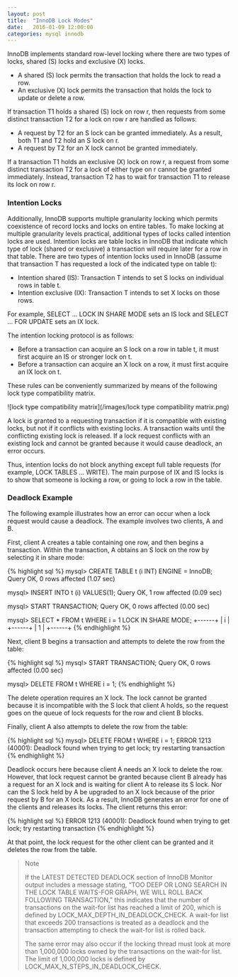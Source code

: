 ```yaml
---
layout: post
title:  "InnoDB Lock Modes"
date:   2016-01-09 12:00:00
categories: mysql innodb
---
```


InnoDB implements standard row-level locking where there are two types of locks, shared (S) locks and exclusive (X) locks.

- A shared (S) lock permits the transaction that holds the lock to read a row.
- An exclusive (X) lock permits the transaction that holds the lock to update or delete a row. 

If transaction T1 holds a shared (S) lock on row r, then requests from some distinct transaction T2 for a lock on row r are handled as follows: 

- A request by T2 for an S lock can be granted immediately. As a result, both T1 and T2 hold an S lock on r. 
- A request by T2 for an X lock cannot be granted immediately. 

If a transaction T1 holds an exclusive (X) lock on row r, a request from some distinct transaction T2 for a lock of either type on r cannot be granted immediately. Instead, transaction T2 has to wait for transaction T1 to release its lock on row r. 

### Intention Locks

Additionally, InnoDB supports multiple granularity locking which permits coexistence of record locks and locks on entire tables. To make locking at multiple granularity levels practical, additional types of locks called intention locks are used. Intention locks are table locks in InnoDB that indicate which type of lock (shared or exclusive) a transaction will require later for a row in that table. There are two types of intention locks used in InnoDB (assume that transaction T has requested a lock of the indicated type on table t): 

- Intention shared (IS): Transaction T intends to set S locks on individual rows in table t. 
- Intention exclusive (IX): Transaction T intends to set X locks on those rows. 

For example, SELECT ... LOCK IN SHARE MODE sets an IS lock and SELECT ... FOR UPDATE sets an IX lock. 

The intention locking protocol is as follows: 

- Before a transaction can acquire an S lock on a row in table t, it must first acquire an IS or stronger lock on t. 
- Before a transaction can acquire an X lock on a row, it must first acquire an IX lock on t. 

These rules can be conveniently summarized by means of the following lock type compatibility matrix. 

![lock type compatibility matrix](/images/lock type compatibility matrix.png)

A lock is granted to a requesting transaction if it is compatible with existing locks, but not if it conflicts with existing locks. A transaction waits until the conflicting existing lock is released. If a lock request conflicts with an existing lock and cannot be granted because it would cause deadlock, an error occurs.

Thus, intention locks do not block anything except full table requests (for example, LOCK TABLES ... WRITE). The main purpose of IX and IS locks is to show that someone is locking a row, or going to lock a row in the table. 

### Deadlock Example

The following example illustrates how an error can occur when a lock request would cause a deadlock. The example involves two clients, A and B. 

First, client A creates a table containing one row, and then begins a transaction. Within the transaction, A obtains an S lock on the row by selecting it in share mode: 

{% highlight sql %}
mysql> CREATE TABLE t (i INT) ENGINE = InnoDB;
Query OK, 0 rows affected (1.07 sec)

mysql> INSERT INTO t (i) VALUES(1);
Query OK, 1 row affected (0.09 sec)

mysql> START TRANSACTION;
Query OK, 0 rows affected (0.00 sec)

mysql> SELECT * FROM t WHERE i = 1 LOCK IN SHARE MODE;
+------+
| i    |
+------+
|    1 |
+------+
{% endhighlight %}

Next, client B begins a transaction and attempts to delete the row from the table: 

{% highlight sql %}
mysql> START TRANSACTION;
Query OK, 0 rows affected (0.00 sec)

mysql> DELETE FROM t WHERE i = 1;
{% endhighlight %}

The delete operation requires an X lock. The lock cannot be granted because it is incompatible with the S lock that client A holds, so the request goes on the queue of lock requests for the row and client B blocks. 

Finally, client A also attempts to delete the row from the table: 

{% highlight sql %}
mysql> DELETE FROM t WHERE i = 1;
ERROR 1213 (40001): Deadlock found when trying to get lock;
try restarting transaction
{% endhighlight %}

Deadlock occurs here because client A needs an X lock to delete the row. However, that lock request cannot be granted because client B already has a request for an X lock and is waiting for client A to release its S lock. Nor can the S lock held by A be upgraded to an X lock because of the prior request by B for an X lock. As a result, InnoDB generates an error for one of the clients and releases its locks. The client returns this error: 

{% highlight sql %}
ERROR 1213 (40001): Deadlock found when trying to get lock;
try restarting transaction
{% endhighlight %}

At that point, the lock request for the other client can be granted and it deletes the row from the table. 

> Note
>
> If the LATEST DETECTED DEADLOCK section of InnoDB Monitor output includes a message stating, “TOO DEEP OR LONG SEARCH IN THE LOCK TABLE WAITS-FOR GRAPH, WE WILL ROLL BACK FOLLOWING TRANSACTION,” this indicates that the number of transactions on the wait-for list has reached a limit of 200, which is defined by LOCK_MAX_DEPTH_IN_DEADLOCK_CHECK. A wait-for list that exceeds 200 transactions is treated as a deadlock and the transaction attempting to check the wait-for list is rolled back.
>
> The same error may also occur if the locking thread must look at more than 1,000,000 locks owned by the transactions on the wait-for list. The limit of 1,000,000 locks is defined by LOCK_MAX_N_STEPS_IN_DEADLOCK_CHECK. 
